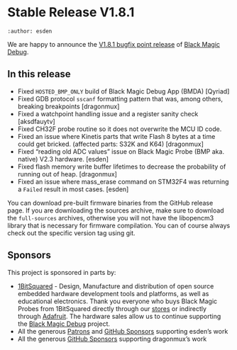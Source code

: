 # Stable Release V1.8.1

```{post} July 13, 2022
:author: esden
```

We are happy to announce the [V1.8.1 bugfix point release](https://github.com/blackmagic-debug/blackmagic/releases/tag/v1.8.1) of [Black Magic Debug](https://black-magic.org).

## In this release

- Fixed `HOSTED_BMP_ONLY` build of Black Magic Debug App (BMDA) [Qyriad]
- Fixed GDB protocol `sscanf` formatting pattern that was, among others, breaking breakpoints [dragonmux]
- Fixed a watchpoint handling issue and a register sanity check [aksdfauytv]
- Fixed CH32F probe routine so it does not overwrite the MCU ID code.
- Fixed an issue where Kinetis parts that write Flash 8 bytes at a time could get bricked. (affected parts: S32K and K64) [dragonmux]
- Fixed “reading old ADC values” issue on Black Magic Probe (BMP aka. native) V2.3 hardware. [esden]
- Fixed flash memory write buffer lifetimes to decrease the probability of running out of heap. [dragonmux]
- Fixed an issue where mass_erase command on STM32F4 was returning a `Failed` result in most cases. [esden]

You can download pre-built firmware binaries from the GitHub release page. If you are downloading the sources archive, make sure to download the `full-sources` archives, otherwise you will not have the libopencm3 library that is necessary for firmware compilation. You can of course always check out the specific version tag using git.

## Sponsors

This project is sponsored in parts by:

- [1BitSquared](https://1bitsquared.com/) - Design, Manufacture and distribution of open source embedded hardware development tools and platforms, as well as educational electronics. Thank you everyone who buys Black Magic Probes from 1BitSquared directly through our [stores](https://1bitsquared.com/products/black-magic-probe) or indirectly through [Adafruit](https://www.adafruit.com/product/3839). The hardware sales allow us to continue supporting the [Black Magic Debug](https://black-magic.org) project.
- All the generous [Patrons](https://www.patreon.com/1bitsquared) and [GitHub Sponsors](https://github.com/sponsors/esden) supporting esden’s work
- All the generous [GitHub Sponsors](https://github.com/sponsors/dragonmux) supporting dragonmux’s work